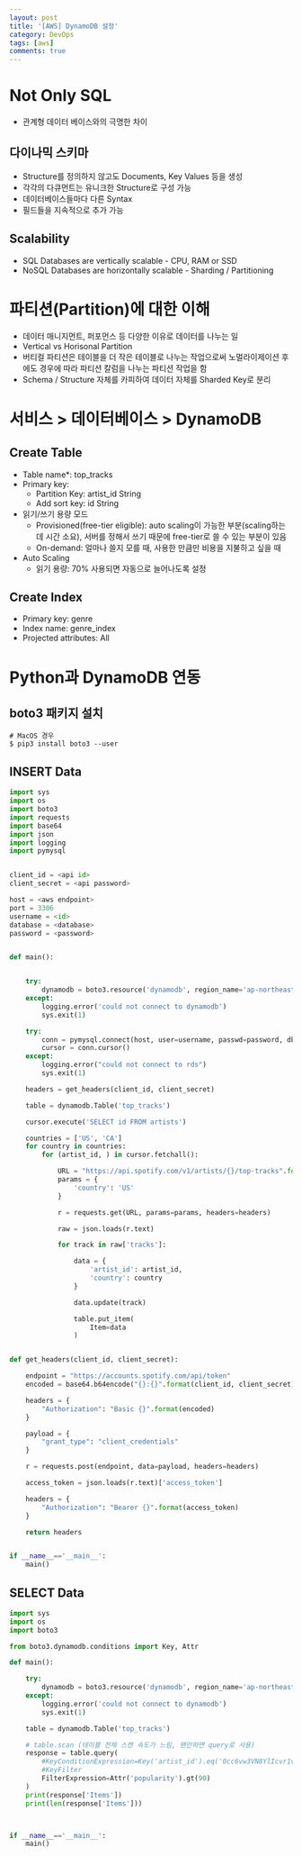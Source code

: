 ```yaml
---
layout: post
title: '[AWS] DynamoDB 설정'
category: DevOps
tags: [aws]
comments: true
---
```


# Not Only SQL
- 관계형 데이터 베이스와의 극명한 차이

## 다이나믹 스키마
- Structure를 정의하지 않고도 Documents, Key Values 등을 생성
- 각각의 다큐먼트는 유니크한 Structure로 구성 가능
- 데이터베이스들마다 다른 Syntax
- 필드들을 지속적으로 추가 가능

## Scalability
- SQL Databases are vertically scalable - CPU, RAM or SSD
- NoSQL Databases are horizontally scalable - Sharding / Partitioning

# 파티션(Partition)에 대한 이해
- 데이터 매니지먼트, 퍼포먼스 등 다양한 이유로 데이터를 나누는 일
- Vertical vs Horisonal Partition
- 버티컬 파티션은 테이블을 더 작은 테이블로 나누는 작업으로써 노멀라이제이션 후에도 경우에 따라 파티션 칼럼을 나누는 파티션 작업을 함
- Schema / Structure 자체를 카피하여 데이터 자체를 Sharded Key로 분리


# 서비스 > 데이터베이스 > DynamoDB

## Create Table
- Table name*: top_tracks
- Primary key: 
	- Partition Key: artist_id String
	- Add sort key: id String
- 읽기/쓰기 용량 모드
	- Provisioned(free-tier eligible): auto scaling이 가능한 부분(scaling하는 데 시간 소요), 서버를 정해서 쓰기 때문에 free-tier로 쓸 수 있는 부분이 있음
	- On-demand: 얼마나 쓸지 모를 때, 사용한 만큼만 비용을 지불하고 싶을 때
- Auto Scaling
	- 읽기 용량: 70% 사용되면 자동으로 늘어나도록 설정

## Create Index
- Primary key: genre
- Index name: genre_index
- Projected attributes: All


# Python과 DynamoDB 연동

## boto3 패키지 설치

~~~shell
# MacOS 경우
$ pip3 install boto3 --user
~~~

## INSERT Data

~~~python
import sys
import os
import boto3
import requests
import base64
import json
import logging
import pymysql


client_id = <api id>
client_secret = <api password>

host = <aws endpoint>
port = 3306
username = <id>
database = <database>
password = <password>


def main():


    try:
        dynamodb = boto3.resource('dynamodb', region_name='ap-northeast-2', endpoint_url='http://dynamodb.ap-northeast-2.amazonaws.com')
    except:
        logging.error('could not connect to dynamodb')
        sys.exit(1)

    try:
        conn = pymysql.connect(host, user=username, passwd=password, db=database, port=port, use_unicode=True, charset='utf8')
        cursor = conn.cursor()
    except:
        logging.error("could not connect to rds")
        sys.exit(1)

    headers = get_headers(client_id, client_secret)

    table = dynamodb.Table('top_tracks')

    cursor.execute('SELECT id FROM artists')

    countries = ['US', 'CA']
    for country in countries:
        for (artist_id, ) in cursor.fetchall():

            URL = "https://api.spotify.com/v1/artists/{}/top-tracks".format(artist_id)
            params = {
                'country': 'US'
            }

            r = requests.get(URL, params=params, headers=headers)

            raw = json.loads(r.text)

            for track in raw['tracks']:

                data = {
                    'artist_id': artist_id,
                    'country': country
                }

                data.update(track)

                table.put_item(
                    Item=data
                )


def get_headers(client_id, client_secret):

    endpoint = "https://accounts.spotify.com/api/token"
    encoded = base64.b64encode("{}:{}".format(client_id, client_secret).encode('utf-8')).decode('ascii')

    headers = {
        "Authorization": "Basic {}".format(encoded)
    }

    payload = {
        "grant_type": "client_credentials"
    }

    r = requests.post(endpoint, data=payload, headers=headers)

    access_token = json.loads(r.text)['access_token']

    headers = {
        "Authorization": "Bearer {}".format(access_token)
    }

    return headers


if __name__=='__main__':
    main()
~~~

## SELECT Data

~~~python
import sys
import os
import boto3

from boto3.dynamodb.conditions import Key, Attr

def main():

    try:
        dynamodb = boto3.resource('dynamodb', region_name='ap-northeast-2', endpoint_url='http://dynamodb.ap-northeast-2.amazonaws.com')
    except:
        logging.error('could not connect to dynamodb')
        sys.exit(1)

    table = dynamodb.Table('top_tracks')

	# table.scan (테이블 전체 스캔 속도가 느림, 왠만하면 query로 사용)
    response = table.query(
		#KeyConditionExpression=Key('artist_id').eq('0cc6vw3VN8YlIcvr1v7tBL'),
        #KeyFilter
        FilterExpression=Attr('popularity').gt(90)
    )
    print(response['Items'])
    print(len(response['Items']))



if __name__=='__main__':
    main()
~~~